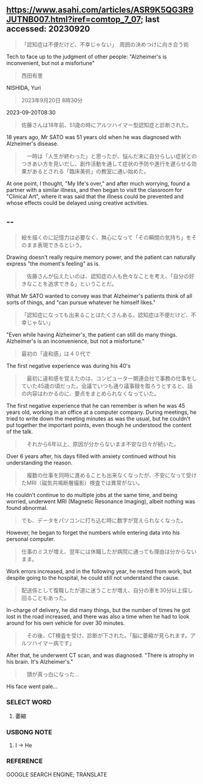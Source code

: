 ## https://www.asahi.com/articles/ASR9K5QG3R9JUTNB007.html?iref=comtop_7_07; last accessed: 20230920

> 「認知症は不便だけど、不幸じゃない」　周囲の決めつけに向き合う術

Tech to face up to the judgment of other people: "Alzheimer's is inconvenient, but not a misfortune"

> 西田有里

NISHIDA, Yuri

> 2023年9月20日 8時30分

2023-09-20T08:30

> 佐藤さんは18年前、51歳の時にアルツハイマー型認知症と診断された。

18 years ago, Mr SATO was 51 years old when he was diagnosed with Alzheimer's disease. 

>　一時は「人生が終わった」と思ったが、悩んだ末に自分らしい症状とのつきあい方を見いだし、創作活動を通して症状の予防や進行を遅らせる効果があるとされる「臨床美術」の教室に通い始めた。

At one point, I thought, "My life's over," and after much worrying, found a partner with a similar illness, and then began to visit the classroom for "Clinical Art", where it was said that the illness could be prevented and whose effects could be delayed using creative activities.

## --

> 絵を描くのに記憶力は必要なく、無心になって「その瞬間の気持ち」をそのまま表現できるという。

Drawing doesn't really require memory power, and the patient can naturally express "the moment's feeling" as is.

>　佐藤さんが伝えたいのは、認知症の人も色々なことを考え、「自分の好きなことを追求できる」ということだ。

What Mr SATO wanted to convey was that Alzheimer's patients think of all sorts of things, and "can pursue whatever he himself likes."

> 「認知症になっても出来ることはたくさんある。認知症は不便だけど、不幸じゃない」

"Even while having Alzheimer's, the patient can still do many things. Alzheimer's is an inconvenience, but not a misfortune."

> 最初の「違和感」は４０代で

The first negative experience was during his 40's

>　最初に違和感を覚えたのは、コンピューター関連会社で事務の仕事をしていた45歳の頃だった。会議でいつも通り議事録を取ろうとすると、話の内容はわかるのに、要点をまとめられなくなっていた。

The first negative experience that he can remember is when he was 45 years old, working in an office at a computer company. During meetings, he tried to write down the meeting minutes as was the usual, but he couldn't put together the important points, even though he understood the content of the talk.

>　それから6年以上、原因が分からないまま不安な日々が続いた。

Over 6 years after, his days filled with anxiety continued without his understanding the reason.

>　複数の仕事を同時に進めることも出来なくなったが、不安になって受けたMRI（磁気共鳴断層撮影）検査では異常がない。

He couldn't continue to do multiple jobs at the same time, and being worried, underwent MRI (Magnetic Resonance Imaging), albeit nothing was found abnormal.

> でも、データをパソコンに打ち込む時に数字が覚えられなくなった。

However, he began to forget the numbers while entering data into his personal computer.

> 仕事のミスが増え、翌年には休職したが病院に通っても理由は分からないまま。

Work errors increased, and in the following year, he rested from work, but despite going to the hospital, he could still not understand the cause. 

> 配送係として復職したが道に迷うことが増え、自分の車を30分以上探し回ることもあった。

In-charge of delivery, he did many things, but the number of times he got lost in the road increased, and there was also a time when he had to look around for his own vehicle for over 30 minutes.

>　その後、CT検査を受け、診断が下された。「脳に萎縮が見られます。アルツハイマー病です」

After that, he underwent CT scan, and was diagnosed. "There is atrophy in his brain. It's Alzheimer's."

>　頭が真っ白になった…

His face went pale...

### SELECT WORD

1) 萎縮

### USBONG NOTE

1) I -> He

### REFERENCE

GOOGLE SEARCH ENGINE; TRANSLATE
